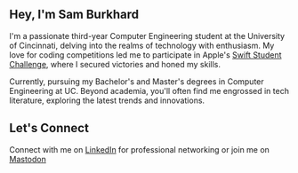 ## Hey, I'm Sam Burkhard

I'm a passionate third-year Computer Engineering student at the University of Cincinnati, delving into the realms of technology with enthusiasm. My love for coding competitions led me to participate in Apple's [Swift Student Challenge](https://developer.apple.com/swift-student-challenge/), where I secured victories and honed my skills.

Currently, pursuing my Bachelor's and Master's degrees in Computer Engineering at UC. Beyond academia, you'll often find me engrossed in tech literature, exploring the latest trends and innovations.

## Let's Connect

Connect with me on [LinkedIn](https://www.linkedin.com/in/sam-burkhard-712734223/) for professional networking or join me on [Mastodon](https://mastodon.social/deck/@samburkhard)
